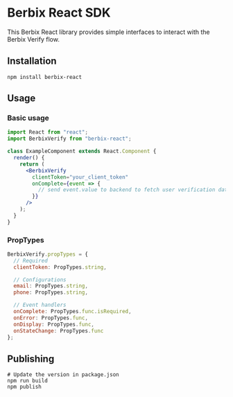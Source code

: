 # Berbix React SDK

This Berbix React library provides simple interfaces to interact with the Berbix Verify flow.

## Installation

    npm install berbix-react

## Usage

### Basic usage

```jsx
import React from "react";
import BerbixVerify from "berbix-react";

class ExampleComponent extends React.Component {
  render() {
    return (
      <BerbixVerify
        clientToken="your_client_token"
        onComplete={event => {
          // send event.value to backend to fetch user verification data
        }}
      />
    );
  }
}
```

### PropTypes

```js
BerbixVerify.propTypes = {
  // Required
  clientToken: PropTypes.string,

  // Configurations
  email: PropTypes.string,
  phone: PropTypes.string,

  // Event handlers
  onComplete: PropTypes.func.isRequired,
  onError: PropTypes.func,
  onDisplay: PropTypes.func,
  onStateChange: PropTypes.func
};
```

## Publishing

    # Update the version in package.json
    npm run build
    npm publish

